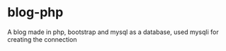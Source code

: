 # blog-php
 A blog made in php, bootstrap and mysql as a database, used mysqli for creating the connection 
